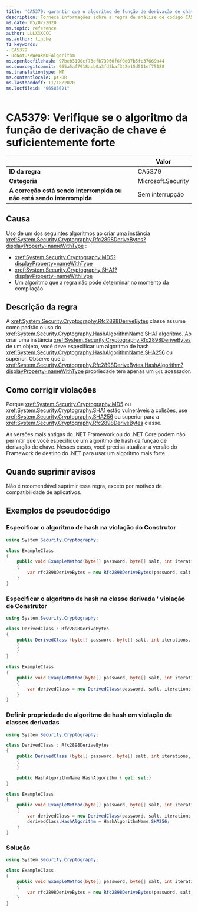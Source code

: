```yaml
---
title: 'CA5379: garantir que o algoritmo de função de derivação de chave seja suficientemente forte (análise de código)'
description: Fornece informações sobre a regra de análise de código CA5379, incluindo causas, como corrigir violações e quando suprimir.
ms.date: 05/07/2020
ms.topic: reference
author: LLLXXXCCC
ms.author: linche
f1_keywords:
- CA5379
- DoNotUseWeakKDFAlgorithm
ms.openlocfilehash: 97beb3190cf73efb73960f6f0d07b5fc37669a44
ms.sourcegitcommit: 965a5af7918acb0a3fd3baf342e15d511ef75188
ms.translationtype: MT
ms.contentlocale: pt-BR
ms.lasthandoff: 11/18/2020
ms.locfileid: "96585621"
---
```

# <a name="ca5379-ensure-key-derivation-function-algorithm-is-sufficiently-strong"></a>CA5379: Verifique se o algoritmo da função de derivação de chave é suficientemente forte

| | Valor |
|-|-|
| **ID da regra** |CA5379|
| **Categoria** |Microsoft.Security|
| **A correção está sendo interrompida ou não está sendo interrompida** |Sem interrupção|

## <a name="cause"></a>Causa

Uso de um dos seguintes algoritmos ao criar uma instância <xref:System.Security.Cryptography.Rfc2898DeriveBytes?displayProperty=nameWithType> :

- <xref:System.Security.Cryptography.MD5?displayProperty=nameWithType>
- <xref:System.Security.Cryptography.SHA1?displayProperty=nameWithType>
- Um algoritmo que a regra não pode determinar no momento da compilação

## <a name="rule-description"></a>Descrição da regra

A <xref:System.Security.Cryptography.Rfc2898DeriveBytes> classe assume como padrão o uso do <xref:System.Security.Cryptography.HashAlgorithmName.SHA1> algoritmo. Ao criar uma instância <xref:System.Security.Cryptography.Rfc2898DeriveBytes> de um objeto, você deve especificar um algoritmo de hash <xref:System.Security.Cryptography.HashAlgorithmName.SHA256> ou superior. Observe que a <xref:System.Security.Cryptography.Rfc2898DeriveBytes.HashAlgorithm?displayProperty=nameWithType> propriedade tem apenas um `get` acessador.

## <a name="how-to-fix-violations"></a>Como corrigir violações

Porque <xref:System.Security.Cryptography.MD5> ou <xref:System.Security.Cryptography.SHA1> estão vulneráveis a colisões, use <xref:System.Security.Cryptography.SHA256> ou superior para a <xref:System.Security.Cryptography.Rfc2898DeriveBytes> classe.

As versões mais antigas do .NET Framework ou do .NET Core podem não permitir que você especifique um algoritmo de hash da função de derivação de chave. Nesses casos, você precisa atualizar a versão do Framework de destino do .NET para usar um algoritmo mais forte.

## <a name="when-to-suppress-warnings"></a>Quando suprimir avisos

Não é recomendável suprimir essa regra, exceto por motivos de compatibilidade de aplicativos.

## <a name="pseudo-code-examples"></a>Exemplos de pseudocódigo

### <a name="specify-hash-algorithm-in-constructor-violation"></a>Especificar o algoritmo de hash na violação do Construtor

```csharp
using System.Security.Cryptography;

class ExampleClass
{
    public void ExampleMethod(byte[] password, byte[] salt, int iterations, HashAlgorithmName hashAlgorithm)
    {
        var rfc2898DeriveBytes = new Rfc2898DeriveBytes(password, salt, iterations, HashAlgorithmName.MD5);
    }
}
```

### <a name="specify-hash-algorithm-in-derived-class-constructor-violation"></a>Especificar o algoritmo de hash na classe derivada ' violação de Construtor

```csharp
using System.Security.Cryptography;

class DerivedClass : Rfc2898DeriveBytes
{
    public DerivedClass (byte[] password, byte[] salt, int iterations, HashAlgorithmName hashAlgorithm) : base(password, salt, iterations, hashAlgorithm)
    {
    }
}

class ExampleClass
{
    public void ExampleMethod(byte[] password, byte[] salt, int iterations, HashAlgorithmName hashAlgorithm)
    {
        var derivedClass = new DerivedClass(password, salt, iterations, HashAlgorithmName.MD5);
    }
}
```

### <a name="set-hash-algorithm-property-in-derived-classes-violation"></a>Definir propriedade de algoritmo de hash em violação de classes derivadas

```csharp
using System.Security.Cryptography;

class DerivedClass : Rfc2898DeriveBytes
{
    public DerivedClass (byte[] password, byte[] salt, int iterations, HashAlgorithmName hashAlgorithm) : base(password, salt, iterations, hashAlgorithm)
    {
    }

    public HashAlgorithmName HashAlgorithm { get; set;}
}

class ExampleClass
{
    public void ExampleMethod(byte[] password, byte[] salt, int iterations, HashAlgorithmName hashAlgorithm)
    {
        var derivedClass = new DerivedClass(password, salt, iterations, HashAlgorithmName.MD5);
        derivedClass.HashAlgorithm = HashAlgorithmName.SHA256;
    }
}
```

### <a name="solution"></a>Solução

```csharp
using System.Security.Cryptography;

class ExampleClass
{
    public void ExampleMethod(byte[] password, byte[] salt, int iterations, HashAlgorithmName hashAlgorithm)
    {
        var rfc2898DeriveBytes = new Rfc2898DeriveBytes(password, salt, iterations, HashAlgorithmName.SHA256);
    }
}
```
